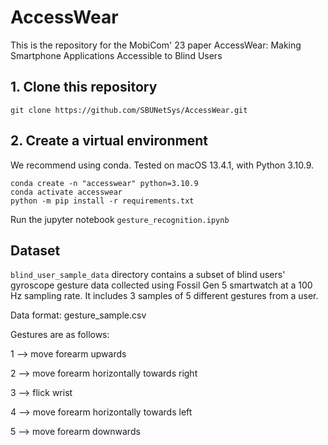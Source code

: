 # AccessWear
This is the repository for the MobiCom' 23 paper AccessWear: Making Smartphone Applications Accessible to Blind Users

## 1. Clone this repository
```
git clone https://github.com/SBUNetSys/AccessWear.git
```

## 2. Create a virtual environment
We recommend using conda. Tested on macOS 13.4.1, with Python 3.10.9.

```
conda create -n "accesswear" python=3.10.9
conda activate accesswear
python -m pip install -r requirements.txt
```

Run the jupyter notebook ```gesture_recognition.ipynb```

## Dataset
```blind_user_sample_data``` directory contains a subset of blind users' gyroscope gesture data collected using Fossil Gen 5 smartwatch at a 100 Hz sampling rate. It includes 3 samples of 5 different gestures from a user.

Data format: gesture_sample.csv

Gestures are as follows:

1 --> move forearm upwards  

2 --> move forearm horizontally towards right  

3 --> flick wrist  

4 --> move forearm horizontally towards left  

5 --> move forearm downwards
